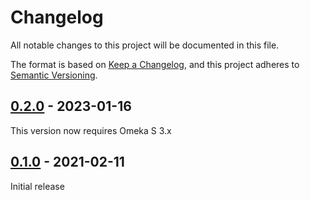 # Changelog

All notable changes to this project will be documented in this file.

The format is based on [Keep a Changelog](https://keepachangelog.com/en/1.0.0/),
and this project adheres to [Semantic Versioning](https://semver.org/spec/v2.0.0.html).

## [0.2.0] - 2023-01-16

This version now requires Omeka S 3.x

## [0.1.0] - 2021-02-11

Initial release

[0.2.0]: https://github.com/biblibre/omeka-s-module-LocaleSwitch/releases/tag/v0.2.0
[0.1.0]: https://github.com/biblibre/omeka-s-module-LocaleSwitch/releases/tag/v0.1.0
